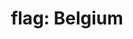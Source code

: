 ---
layout: smileys&emotion
title: "flag: Belgium"
emoji: flag_belgium
permalink: 🇧🇪.html
image: assets/img/3moji/flag_belgium.png
---